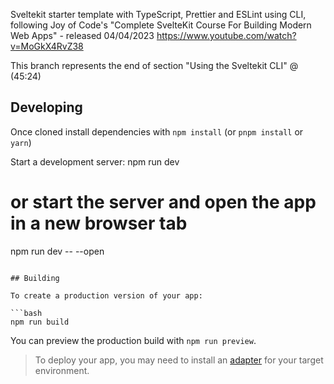Sveltekit starter template with TypeScript, Prettier and ESLint using CLI, following Joy of Code's "Complete SvelteKit Course For Building Modern Web Apps" - released 04/04/2023 https://www.youtube.com/watch?v=MoGkX4RvZ38

This branch represents the end of section "Using the Sveltekit CLI" @ (45:24)
## Developing

Once cloned install dependencies with `npm install` (or `pnpm install` or `yarn`) 

Start a development server:
npm run dev

# or start the server and open the app in a new browser tab
npm run dev -- --open
```

## Building

To create a production version of your app:

```bash
npm run build
```

You can preview the production build with `npm run preview`.

> To deploy your app, you may need to install an [adapter](https://kit.svelte.dev/docs/adapters) for your target environment.

